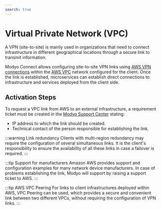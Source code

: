 ```yaml
---
search: true
---
```


# Virtual Private Network (VPC)

A VPN (site-to-site) is mainly used in organizations that need to connect infrastructure in different geographical locations through a secure link to transmit information.

Modyo Connect allows configuring site-to-site VPN links using [AWS VPN connections](https://docs.aws.amazon.com/vpc/latest/userguide/vpn-connections.html) within the [AWS VPC](https://aws.amazon.com/vpc/) network configured for the client. Once the link is established, microservices can establish direct connections to infrastructure and services deployed from the client side.

## Activation Steps
To request a VPC link from AWS to an external infrastructure, a requirement ticket must be created in the [Modyo Support Center](https://support.modyo.com) stating:
- IP address to which the link should be created.
- Technical contact of the person responsible for establishing the link.

:::warning Link redundancy
Clients with multi-region redundancy may require the configuration of several simultaneous links. It is the client's responsibility to ensure the availability of all these links in case a failover is required.
:::

:::tip Support for manufacturers
Amazon AWS provides support and configuration examples for many network device manufacturers. In case of problems establishing the link, Modyo will support by raising a support ticket to AWS.
:::

:::tip AWS VPC Peering
For links to client infrastructures deployed within AWS, VPC Peering can be used, which provides a secure and convenient link between two different VPCs, without requiring the configuration of VPN links.
:::